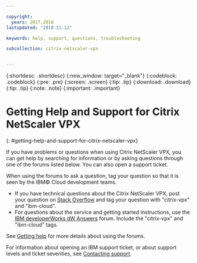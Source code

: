 ```yaml
---

copyright:
  years: 2017,2018
lastupdated: "2018-11-12"

keywords: help, support, questions, troubleshooting

subcollection: citrix-netscaler-vpx


---
```


{:shortdesc: .shortdesc}
{:new_window: target="_blank"}
{:codeblock: .codeblock}
{:pre: .pre}
{:screen: .screen}
{:tip: .tip}
{:download: .download}
{:tip: .tip}
{:note: .note}
{:important: .important}

# Getting Help and Support for Citrix NetScaler VPX
{: #getting-help-and-support-for-citrix-netscaler-vpx}

If you have problems or questions when using Citrix NetScaler VPX, you can get help by searching for information or by asking questions through one of the forums listed below. You can also open a support ticket.

When using the forums to ask a question, tag your question so that it is seen by the IBM© Cloud development teams.

* If you have technical questions about the Citrix NetScaler VPX, post your question on [Stack Overflow](https://stackoverflow.com/search?q=citrix-vpx+ibm-cloud) and tag your question with "citrix-vpx" and "ibm-cloud".
* For questions about the service and getting started instructions, use the [IBM developerWorks dW Answers](https://developer.ibm.com/answers/topics/citrix-vpx.html?smartspace=ibm-cloud) forum. Include the "citrix-vpx" and "ibm-cloud" tags.

See [Getting help](https://{DomainName}/docs/get-support?topic=get-support-using-avatar) for more details about using the forums.

For information about opening an IBM support ticket, or about support levels and ticket severities, see [Contacting support](/docs/get-support?topic=get-support-getting-customer-support).
